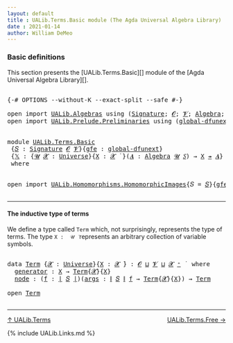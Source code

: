 ```yaml
---
layout: default
title : UALib.Terms.Basic module (The Agda Universal Algebra Library)
date : 2021-01-14
author: William DeMeo
---
```


### <a id="basic-definitions">Basic definitions</a>

This section presents the [UALib.Terms.Basic][] module of the [Agda Universal Algebra Library][].

<pre class="Agda">

<a id="302" class="Symbol">{-#</a> <a id="306" class="Keyword">OPTIONS</a> <a id="314" class="Pragma">--without-K</a> <a id="326" class="Pragma">--exact-split</a> <a id="340" class="Pragma">--safe</a> <a id="347" class="Symbol">#-}</a>

<a id="352" class="Keyword">open</a> <a id="357" class="Keyword">import</a> <a id="364" href="UALib.Algebras.html" class="Module">UALib.Algebras</a> <a id="379" class="Keyword">using</a> <a id="385" class="Symbol">(</a><a id="386" href="UALib.Algebras.Signatures.html#1452" class="Function">Signature</a><a id="395" class="Symbol">;</a> <a id="397" href="universes.html#613" class="Generalizable">𝓞</a><a id="398" class="Symbol">;</a> <a id="400" href="universes.html#617" class="Generalizable">𝓥</a><a id="401" class="Symbol">;</a> <a id="403" href="UALib.Algebras.Algebras.html#811" class="Function">Algebra</a><a id="410" class="Symbol">;</a> <a id="412" href="UALib.Algebras.Algebras.html#3925" class="Function Operator">_↠_</a><a id="415" class="Symbol">)</a>
<a id="417" class="Keyword">open</a> <a id="422" class="Keyword">import</a> <a id="429" href="UALib.Prelude.Preliminaries.html" class="Module">UALib.Prelude.Preliminaries</a> <a id="457" class="Keyword">using</a> <a id="463" class="Symbol">(</a><a id="464" href="MGS-Subsingleton-Theorems.html#3468" class="Function">global-dfunext</a><a id="478" class="Symbol">;</a> <a id="480" href="universes.html#551" class="Postulate">Universe</a><a id="488" class="Symbol">;</a> <a id="490" href="universes.html#758" class="Function Operator">_̇</a><a id="492" class="Symbol">)</a>


<a id="496" class="Keyword">module</a> <a id="503" href="UALib.Terms.Basic.html" class="Module">UALib.Terms.Basic</a>
 <a id="522" class="Symbol">{</a><a id="523" href="UALib.Terms.Basic.html#523" class="Bound">𝑆</a> <a id="525" class="Symbol">:</a> <a id="527" href="UALib.Algebras.Signatures.html#1452" class="Function">Signature</a> <a id="537" href="universes.html#613" class="Generalizable">𝓞</a> <a id="539" href="universes.html#617" class="Generalizable">𝓥</a><a id="540" class="Symbol">}{</a><a id="542" href="UALib.Terms.Basic.html#542" class="Bound">gfe</a> <a id="546" class="Symbol">:</a> <a id="548" href="MGS-Subsingleton-Theorems.html#3468" class="Function">global-dfunext</a><a id="562" class="Symbol">}</a>
 <a id="565" class="Symbol">{</a><a id="566" href="UALib.Terms.Basic.html#566" class="Bound">𝕏</a> <a id="568" class="Symbol">:</a> <a id="570" class="Symbol">{</a><a id="571" href="UALib.Terms.Basic.html#571" class="Bound">𝓤</a> <a id="573" href="UALib.Terms.Basic.html#573" class="Bound">𝓧</a> <a id="575" class="Symbol">:</a> <a id="577" href="universes.html#551" class="Postulate">Universe</a><a id="585" class="Symbol">}{</a><a id="587" href="UALib.Terms.Basic.html#587" class="Bound">X</a> <a id="589" class="Symbol">:</a> <a id="591" href="UALib.Terms.Basic.html#573" class="Bound">𝓧</a> <a id="593" href="universes.html#758" class="Function Operator">̇</a> <a id="595" class="Symbol">}(</a><a id="597" href="UALib.Terms.Basic.html#597" class="Bound">𝑨</a> <a id="599" class="Symbol">:</a> <a id="601" href="UALib.Algebras.Algebras.html#811" class="Function">Algebra</a> <a id="609" href="UALib.Terms.Basic.html#571" class="Bound">𝓤</a> <a id="611" href="UALib.Terms.Basic.html#523" class="Bound">𝑆</a><a id="612" class="Symbol">)</a> <a id="614" class="Symbol">→</a> <a id="616" href="UALib.Terms.Basic.html#587" class="Bound">X</a> <a id="618" href="UALib.Algebras.Algebras.html#3925" class="Function Operator">↠</a> <a id="620" href="UALib.Terms.Basic.html#597" class="Bound">𝑨</a><a id="621" class="Symbol">}</a>
 <a id="624" class="Keyword">where</a>


<a id="632" class="Keyword">open</a> <a id="637" class="Keyword">import</a> <a id="644" href="UALib.Homomorphisms.HomomorphicImages.html" class="Module">UALib.Homomorphisms.HomomorphicImages</a><a id="681" class="Symbol">{</a><a id="682" class="Argument">𝑆</a> <a id="684" class="Symbol">=</a> <a id="686" href="UALib.Terms.Basic.html#523" class="Bound">𝑆</a><a id="687" class="Symbol">}{</a><a id="689" href="UALib.Terms.Basic.html#542" class="Bound">gfe</a><a id="692" class="Symbol">}</a> <a id="694" class="Keyword">hiding</a> <a id="701" class="Symbol">(</a>Universe<a id="710" class="Symbol">;</a> _̇<a id="714" class="Symbol">)</a> <a id="716" class="Keyword">public</a>

</pre>

-----------------------------------------------

#### <a id="the-inductive-type-of-terms">The inductive type of terms</a>

We define a type called `Term` which, not surprisingly, represents the type of terms. The type `X :  𝒰 ̇` represents an arbitrary collection of variable symbols.

<pre class="Agda">

<a id="1036" class="Keyword">data</a> <a id="Term"></a><a id="1041" href="UALib.Terms.Basic.html#1041" class="Datatype">Term</a> <a id="1046" class="Symbol">{</a><a id="1047" href="UALib.Terms.Basic.html#1047" class="Bound">𝓧</a> <a id="1049" class="Symbol">:</a> <a id="1051" href="universes.html#551" class="Postulate">Universe</a><a id="1059" class="Symbol">}{</a><a id="1061" href="UALib.Terms.Basic.html#1061" class="Bound">X</a> <a id="1063" class="Symbol">:</a> <a id="1065" href="UALib.Terms.Basic.html#1047" class="Bound">𝓧</a> <a id="1067" href="universes.html#758" class="Function Operator">̇</a><a id="1068" class="Symbol">}</a> <a id="1070" class="Symbol">:</a> <a id="1072" href="UALib.Terms.Basic.html#537" class="Bound">𝓞</a> <a id="1074" href="Agda.Primitive.html#636" class="Function Operator">⊔</a> <a id="1076" href="UALib.Terms.Basic.html#539" class="Bound">𝓥</a> <a id="1078" href="Agda.Primitive.html#636" class="Function Operator">⊔</a> <a id="1080" href="UALib.Terms.Basic.html#1047" class="Bound">𝓧</a> <a id="1082" href="universes.html#527" class="Function Operator">⁺</a> <a id="1084" href="universes.html#758" class="Function Operator">̇</a>  <a id="1087" class="Keyword">where</a>
  <a id="Term.generator"></a><a id="1095" href="UALib.Terms.Basic.html#1095" class="InductiveConstructor">generator</a> <a id="1105" class="Symbol">:</a> <a id="1107" href="UALib.Terms.Basic.html#1061" class="Bound">X</a> <a id="1109" class="Symbol">→</a> <a id="1111" href="UALib.Terms.Basic.html#1041" class="Datatype">Term</a><a id="1115" class="Symbol">{</a><a id="1116" href="UALib.Terms.Basic.html#1047" class="Bound">𝓧</a><a id="1117" class="Symbol">}{</a><a id="1119" href="UALib.Terms.Basic.html#1061" class="Bound">X</a><a id="1120" class="Symbol">}</a>
  <a id="Term.node"></a><a id="1124" href="UALib.Terms.Basic.html#1124" class="InductiveConstructor">node</a> <a id="1129" class="Symbol">:</a> <a id="1131" class="Symbol">(</a><a id="1132" href="UALib.Terms.Basic.html#1132" class="Bound">f</a> <a id="1134" class="Symbol">:</a> <a id="1136" href="UALib.Prelude.Preliminaries.html#10371" class="Function Operator">∣</a> <a id="1138" href="UALib.Terms.Basic.html#523" class="Bound">𝑆</a> <a id="1140" href="UALib.Prelude.Preliminaries.html#10371" class="Function Operator">∣</a><a id="1141" class="Symbol">)(</a><a id="1143" href="UALib.Terms.Basic.html#1143" class="Bound">args</a> <a id="1148" class="Symbol">:</a> <a id="1150" href="UALib.Prelude.Preliminaries.html#10452" class="Function Operator">∥</a> <a id="1152" href="UALib.Terms.Basic.html#523" class="Bound">𝑆</a> <a id="1154" href="UALib.Prelude.Preliminaries.html#10452" class="Function Operator">∥</a> <a id="1156" href="UALib.Terms.Basic.html#1132" class="Bound">f</a> <a id="1158" class="Symbol">→</a> <a id="1160" href="UALib.Terms.Basic.html#1041" class="Datatype">Term</a><a id="1164" class="Symbol">{</a><a id="1165" href="UALib.Terms.Basic.html#1047" class="Bound">𝓧</a><a id="1166" class="Symbol">}{</a><a id="1168" href="UALib.Terms.Basic.html#1061" class="Bound">X</a><a id="1169" class="Symbol">})</a> <a id="1172" class="Symbol">→</a> <a id="1174" href="UALib.Terms.Basic.html#1041" class="Datatype">Term</a>

<a id="1180" class="Keyword">open</a> <a id="1185" href="UALib.Terms.Basic.html#1041" class="Module">Term</a>

</pre>

--------------------------------------

[↑ UALib.Terms](UALib.Terms.html)
<span style="float:right;">[UALib.Terms.Free →](UALib.Terms.Free.html)</span>

{% include UALib.Links.md %}
